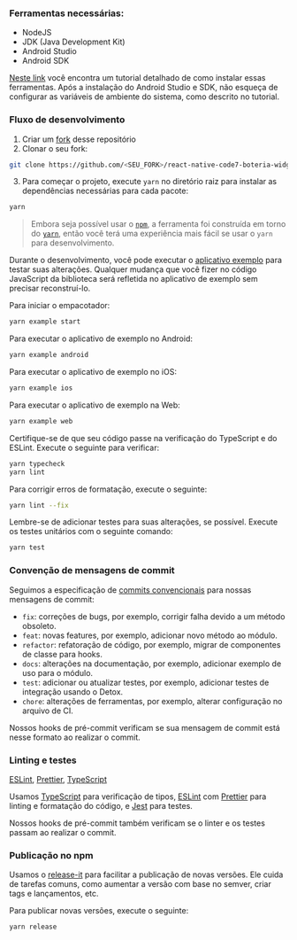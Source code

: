 ### Ferramentas necessárias:

  - NodeJS
  - JDK (Java Development Kit)
  - Android Studio
  - Android SDK

[Neste link](https://reactnative.dev/docs/environment-setup) você encontra um tutorial detalhado de como instalar essas ferramentas. Após a instalação do Android Studio e SDK, não esqueça de configurar as variáveis de ambiente do sistema, como descrito no tutorial.

### Fluxo de desenvolvimento

1. Criar um [fork](https://docs.github.com/pt/get-started/quickstart/fork-a-repo) desse repositório
2. Clonar o seu fork:
```bash
git clone https://github.com/<SEU_FORK>/react-native-code7-boteria-widget
```
3. Para começar o projeto, execute `yarn` no diretório raiz para instalar as dependências necessárias para cada pacote:

```sh
yarn
```

> Embora seja possível usar o [`npm`](https://github.com/npm/cli), a ferramenta foi construída em torno do [`yarn`](https://classic.yarnpkg.com/), então você terá uma experiência mais fácil se usar o `yarn` para desenvolvimento.

Durante o desenvolvimento, você pode executar o [aplicativo exemplo](/example/) para testar suas alterações. Qualquer mudança que você fizer no código JavaScript da biblioteca será refletida no aplicativo de exemplo sem precisar reconstruí-lo.

Para iniciar o empacotador:

```sh
yarn example start
```

Para executar o aplicativo de exemplo no Android:

```sh
yarn example android
```

Para executar o aplicativo de exemplo no iOS:

```sh
yarn example ios
```

Para executar o aplicativo de exemplo na Web:

```sh
yarn example web
```

Certifique-se de que seu código passe na verificação do TypeScript e do ESLint. Execute o seguinte para verificar:

```sh
yarn typecheck
yarn lint
```

Para corrigir erros de formatação, execute o seguinte:

```sh
yarn lint --fix
```

Lembre-se de adicionar testes para suas alterações, se possível. Execute os testes unitários com o seguinte comando:

```sh
yarn test
```


### Convenção de mensagens de commit

Seguimos a especificação de [commits convencionais](https://www.conventionalcommits.org/en) para nossas mensagens de commit:

- `fix`: correções de bugs, por exemplo, corrigir falha devido a um método obsoleto.
- `feat`: novas features, por exemplo, adicionar novo método ao módulo.
- `refactor`: refatoração de código, por exemplo, migrar de componentes de classe para hooks.
- `docs`: alterações na documentação, por exemplo, adicionar exemplo de uso para o módulo.
- `test`: adicionar ou atualizar testes, por exemplo, adicionar testes de integração usando o Detox.
- `chore`: alterações de ferramentas, por exemplo, alterar configuração no arquivo de CI.

Nossos hooks de pré-commit verificam se sua mensagem de commit está nesse formato ao realizar o commit.

### Linting e testes

[ESLint](https://eslint.org/), [Prettier](https://prettier.io/), [TypeScript](https://www.typescriptlang.org/)

Usamos [TypeScript](https://www.typescriptlang.org/) para verificação de tipos, [ESLint](https://eslint.org/) com [Prettier](https://prettier.io/) para linting e formatação do código, e [Jest](https://jestjs.io/) para testes.

Nossos hooks de pré-commit também verificam se o linter e os testes passam ao realizar o commit.

### Publicação no npm

Usamos o [release-it](https://github.com/release-it/release-it) para facilitar a publicação de novas versões. Ele cuida de tarefas comuns, como aumentar a versão com base no semver, criar tags e lançamentos, etc.

Para publicar novas versões, execute o seguinte:

```sh
yarn release
```
